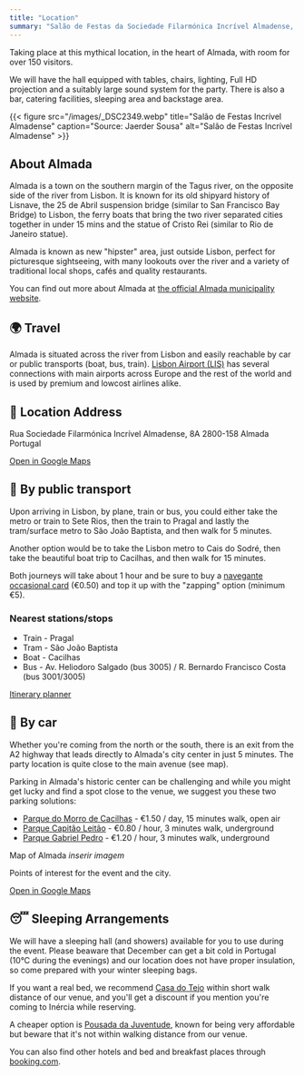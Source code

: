 ```yaml
---
title: "Location"
summary: "Salão de Festas da Sociedade Filarmónica Incrível Almadense, in the heart of Almada, just across the river from Lisbon"
---
```

>
Taking place at this mythical location, in the heart of Almada, with room for over 150 visitors.

We will have the hall equipped with tables, chairs, lighting, Full HD projection and a suitably large sound system for the party. There is also a bar, catering facilities, sleeping area and backstage area.

{{< figure src="/images/_DSC2349.webp" title="Salão de Festas Incrível Almadense" caption="Source: Jaerder Sousa" alt="Salão de Festas Incrível Almadense" >}}


## About Almada

Almada is a town on the southern margin of the Tagus river, on the opposite side of the river from Lisbon. It is known for its old shipyard history of Lisnave, the 25 de Abril suspension bridge (similar to San Francisco Bay Bridge) to Lisbon, the ferry boats that bring the two river separated cities together in under 15 mins and the statue of Cristo Rei (similar to Rio de Janeiro statue).

Almada is known as new "hipster" area, just outside Lisbon, perfect for picturesque sightseeing, with many lookouts over the river and a variety of traditional local shops, cafés and quality restaurants.

You can find out more about Almada at [the official Almada municipality website](https://www.cm-almada.pt).

## 🌍 Travel

Almada is situated across the river from Lisbon and easily reachable by car or public transports (boat, bus, train). [Lisbon Airport (LIS)](https://www.aeroportolisboa.pt/en/lis/flights-destinations/airlines/airlines-and-destinations) has several connections with main airports across Europe and the rest of the world and is used by premium and lowcost airlines alike.


## 📍 Location Address

Rua Sociedade Filarmónica Incrível Almadense, 8A
2800-158 Almada
Portugal

[Open in Google Maps](https://maps.app.goo.gl/NgLG3YnugNhWMAvK7)


## 🚉 By public transport

Upon arriving in Lisbon, by plane, train or bus, you could either take the metro or train to Sete Rios, then the train to Pragal and lastly the tram/surface metro to São João Baptista, and then walk for 5 minutes.

Another option would be to take the Lisbon metro to Cais do Sodré, then take the beautiful boat trip to Cacilhas, and then walk for 15 minutes.

Both journeys will take about 1 hour and be sure to buy a [navegante occasional card](https://www.metrolisboa.pt/en/buy/) (€0.50) and top it up with the "zapping" option (minimum €5).

### Nearest stations/stops

 * Train - Pragal
 * Tram - São João Baptista
 * Boat - Cacilhas
 * Bus - Av. Heliodoro Salgado (bus 3005) / R. Bernardo Francisco Costa (bus 3001/3005)

[Itinerary planner](https://moovitapp.com/lisboa-2460/poi/Sal%C3%A3o%20de%20Festas%20da%20Incr%C3%ADvel%20Almadense/t/en?tll=38.682315_-9.157626)

## 🚗 By car

Whether you're coming from the north or the south, there is an exit from the A2 highway that leads directly to Almada's city center in just 5 minutes. The party location is quite close to the main avenue (see map).

Parking in Almada's historic center can be challenging and while you might get lucky and find a spot close to the venue, we suggest you these two parking solutions:

 * [Parque do Morro de Cacilhas](https://www.parkopedia.com/parking/carpark/parque_do_morro_de_cacilhas/2800/almada/) - €1.50 / day, 15 minutes walk, open air
 * [Parque Capitão Leitão](https://www.parkopedia.com/parking/carpark/capit%C3%A3o_leit%C3%A3o/2800/almada/) - €0.80 / hour, 3 minutes walk, underground
 * [Parque Gabriel Pedro](https://www.bragaparques.pt/pdfs/Tarifario_P004GP.pdf) - €1.20 / hour, 3 minutes walk, underground

Map of Almada *inserir imagem*

Points of interest for the event and the city.

[Open in Google Maps](https://maps.app.goo.gl/NgLG3YnugNhWMAvK7)

## 😴 Sleeping Arrangements

We will have a sleeping hall (and showers) available for you to use during the event. Please beaware that December can get a bit cold in Portugal (10°C during the evenings) and our location does not have proper insulation, so come prepared with your winter sleeping bags.

If you want a real bed, we recommend [Casa do Tejo](https://www.casadotejo.pt/) within short walk distance of our venue, and you'll get a discount if you mention you're coming to Inércia while reserving.

A cheaper option is [Pousada da Juventude](https://www.pousadasjuventude.pt/pt/pousadas/pousada-de-almada/), known for being very affordable but beware that it's not within walking distance from our venue.

You can also find other hotels and bed and breakfast places through [booking.com](booking.com).


